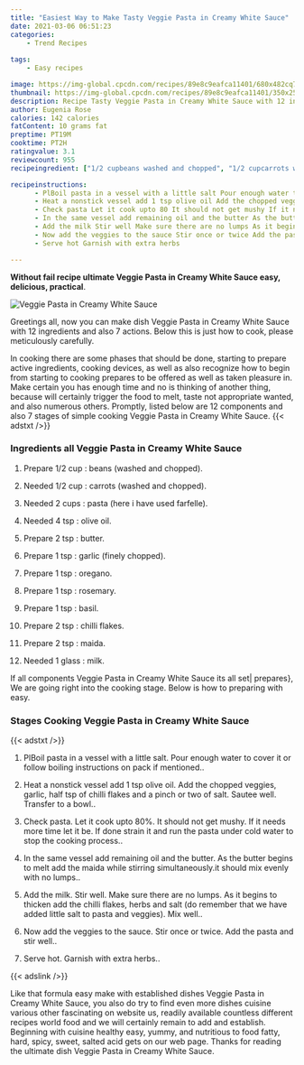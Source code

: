 ```yaml
---
title: "Easiest Way to Make Tasty Veggie Pasta in Creamy White Sauce"
date: 2021-03-06 06:51:23
categories:
    - Trend Recipes
    
tags:
    - Easy recipes

image: https://img-global.cpcdn.com/recipes/89e8c9eafca11401/680x482cq70/veggie-pasta-in-creamy-white-sauce-recipe-main-photo.jpg
thumbnail: https://img-global.cpcdn.com/recipes/89e8c9eafca11401/350x250cq70/veggie-pasta-in-creamy-white-sauce-recipe-main-photo.jpg
description: Recipe Tasty Veggie Pasta in Creamy White Sauce with 12 ingredients and 7 stages of easy cooking.
author: Eugenia Rose
calories: 142 calories
fatContent: 10 grams fat
preptime: PT19M
cooktime: PT2H
ratingvalue: 3.1
reviewcount: 955
recipeingredient: ["1/2 cupbeans washed and chopped", "1/2 cupcarrots washed and chopped", "2 cupspasta here i have used farfelle", "4 tspolive oil", "2 tspbutter", "1 tspgarlic finely chopped", "1 tsporegano", "1 tsprosemary", "1 tspbasil", "2 tspchilli flakes", "2 tspmaida", "1 glassmilk"]

recipeinstructions: 
      - PlBoil pasta in a vessel with a little salt Pour enough water to cover it or follow boiling instructions on pack if mentioned 
      - Heat a nonstick vessel add 1 tsp olive oil Add the chopped veggies garlic half tsp of chilli flakes and a pinch or two of salt Sautee well Transfer to a bowl 
      - Check pasta Let it cook upto 80 It should not get mushy If it needs more time let it be If done strain it and run the pasta under cold water to stop the cooking process 
      - In the same vessel add remaining oil and the butter As the butter begins to melt add the maida while stirring simultaneouslyit should mix evenly with no lumps 
      - Add the milk Stir well Make sure there are no lumps As it begins to thicken add the chilli flakes herbs and salt do remember that we have added little salt to pasta and veggies Mix well 
      - Now add the veggies to the sauce Stir once or twice Add the pasta and stir well 
      - Serve hot Garnish with extra herbs

---
```




**Without fail recipe ultimate Veggie Pasta in Creamy White Sauce easy, delicious, practical**. 


![Veggie Pasta in Creamy White Sauce](https://img-global.cpcdn.com/recipes/89e8c9eafca11401/680x482cq70/veggie-pasta-in-creamy-white-sauce-recipe-main-photo.jpg "Veggie Pasta in Creamy White Sauce")




Greetings all, now you can make dish Veggie Pasta in Creamy White Sauce with 12 ingredients and also 7 actions. Below this is just how to cook, please meticulously carefully.

In cooking there are some phases that should be done, starting to prepare active ingredients, cooking devices, as well as also recognize how to begin from starting to cooking prepares to be offered as well as taken pleasure in. Make certain you has enough time and no is thinking of another thing, because will certainly trigger the food to melt, taste not appropriate wanted, and also numerous others. Promptly, listed below are 12 components and also 7 stages of simple cooking Veggie Pasta in Creamy White Sauce.
{{< adstxt />}}

### Ingredients all Veggie Pasta in Creamy White Sauce


1. Prepare 1/2 cup : beans (washed and chopped).

1. Needed 1/2 cup : carrots (washed and chopped).

1. Needed 2 cups : pasta (here i have used farfelle).

1. Needed 4 tsp : olive oil.

1. Prepare 2 tsp : butter.

1. Prepare 1 tsp : garlic (finely chopped).

1. Prepare 1 tsp : oregano.

1. Prepare 1 tsp : rosemary.

1. Prepare 1 tsp : basil.

1. Prepare 2 tsp : chilli flakes.

1. Prepare 2 tsp : maida.

1. Needed 1 glass : milk.



If all components Veggie Pasta in Creamy White Sauce its all set| prepares}, We are going right into the cooking stage. Below is how to preparing with easy.

### Stages Cooking Veggie Pasta in Creamy White Sauce

{{< adstxt />}}


1. PlBoil pasta in a vessel with a little salt. Pour enough water to cover it or follow boiling instructions on pack if mentioned..



1. Heat a nonstick vessel add 1 tsp olive oil. Add the chopped veggies, garlic, half tsp of chilli flakes and a pinch or two of salt. Sautee well. Transfer to a bowl..



1. Check pasta. Let it cook upto 80%. It should not get mushy. If it needs more time let it be. If done strain it and run the pasta under cold water to stop the cooking process..



1. In the same vessel add remaining oil and the butter. As the butter begins to melt add the maida while stirring simultaneously.it should mix evenly with no lumps..



1. Add the milk. Stir well. Make sure there are no lumps. As it begins to thicken add the chilli flakes, herbs and salt (do remember that we have added little salt to pasta and veggies). Mix well..



1. Now add the veggies to the sauce. Stir once or twice. Add the pasta and stir well..



1. Serve hot. Garnish with extra herbs..





{{< adslink />}}

Like that formula easy make with established dishes Veggie Pasta in Creamy White Sauce, you also do try to find even more dishes cuisine various other fascinating on website us, readily available countless different recipes world food and we will certainly remain to add and establish. Beginning with cuisine healthy easy, yummy, and nutritious to food fatty, hard, spicy, sweet, salted acid gets on our web page. Thanks for reading the ultimate dish Veggie Pasta in Creamy White Sauce.
